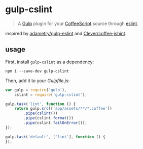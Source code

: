 # gulp-cslint

> A [Gulp](https://github.com/wearefractal/gulp) plugin for your [CoffeeScript](http://coffeescript.org) source through [eslint](https://github.com/wearefractal/gulp).

inspired by [adametry/gulp-eslint](https://github.com/adametry/gulp-eslint) and [Clever/coffee-jshint](https://github.com/Clever/coffee-jshint).

## usage

First, install `gulp-cslint` as a dependency:

```shell
npm i --save-dev gulp-cslint
```

Then, add it to your *Gulpfile.js*:

```javascript
var gulp = require('gulp'),
    cslint = require('gulp-cslint');

gulp.task('lint', function () {
    return gulp.src(['app/assets/**/*.coffee'])
        .pipe(cslint())
        .pipe(cslint.format())
        .pipe(cslint.failOnError());
});

gulp.task('default', ['lint'], function () {
});
```

